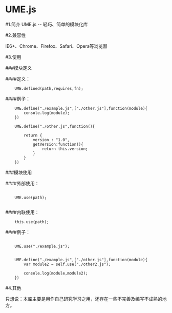 UME.js
======

#1.简介
UME.js -- 轻巧、简单的模块化库


#2.兼容性

IE6+、Chrome、Firefox、Safari、Opera等浏览器

#3.使用

###模块定义

####定义：

````
	UME.defined(path,requires,fn);
````

####例子：

````
	UME.define("./example.js",["./other.js"],function(module){
		console.log(module);
	})
	
	UME.define("./other.js",function(){
		
		return {
			version : "1.0",
			getVersion:function(){
				return this.version;
			}
		}
	})
````

###模块使用


####外部使用：

````

	UME.use(path);
	
````
####内联使用：

````
	this.use(path);
````

####例子：

````	
	
	UME.use("./example.js");
	
	
	UME.define("./example.js",["./other.js"],function(module){
		var module2 = self.use("./other2.js");
		
		console.log(module,module2);
	})

````

#4.其他

只想说：本库主要是用作自己研究学习之用，还存在一些不完善及编写不成熟的地方。

